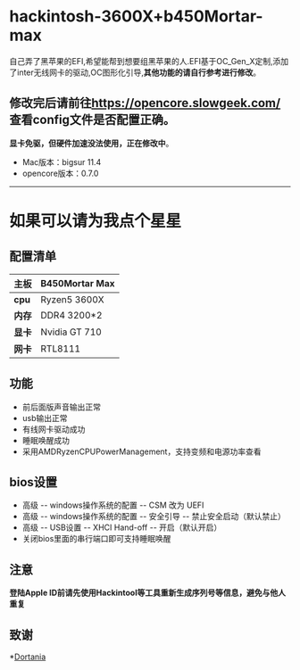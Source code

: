 # hackintosh-3600X+b450Mortar-max 

自己弄了黑苹果的EFI,希望能帮到想要组黑苹果的人.EFI基于OC_Gen_X定制,添加了inter无线网卡的驱动,OC图形化引导,**其他功能的请自行参考进行修改**。  
## 修改完后请前往**https://opencore.slowgeek.com/** 查看config文件是否配置正确。  
**显卡免驱，但硬件加速没法使用，正在修改中**。  
* Mac版本：bigsur 11.4
* opencore版本：0.7.0 
---  
# 如果可以请为我点个星星
## 配置清单
**主板** | B450Mortar Max
------------ | -------------
**cpu** | Ryzen5 3600X
**内存** | DDR4 3200*2
**显卡** | Nvidia GT 710
**网卡** | RTL8111
## 功能
* 前后面版声音输出正常
* usb输出正常
* 有线网卡驱动成功
* 睡眠唤醒成功
* 采用AMDRyzenCPUPowerManagement，支持变频和电源功率查看
## bios设置
* 高级 -- windows操作系统的配置 -- CSM 改为 UEFI
* 高级 -- windows操作系统的配置 -- 安全引导 -- 禁止安全启动（默认禁止）
* 高级 -- USB设置 -- XHCI Hand-off -- 开启（默认开启）
* 关闭bios里面的串行端口即可支持睡眠唤醒
## 注意
**登陆Apple ID前请先使用Hackintool等工具重新生成序列号等信息，避免与他人重复**
## 致谢
*[Dortania](https://dortania.github.io/OpenCore-Install-Guide/AMD/zen.html#starting-point)

